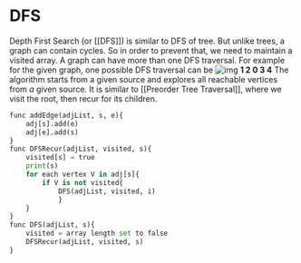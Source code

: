# DFS
Depth First Search (or [[DFS]]) is similar to DFS of tree. But unlike trees, a graph can contain cycles. So in order to prevent that, we need to maintain a visited array. A graph can have more than one DFS traversal.
For example for the given graph, one possible DFS traversal can be
![img](https://media.geeksforgeeks.org/wp-content/uploads/20240809162859/Input_undirected_Graph.webp)
**1 2 0 3 4**
The algorithm starts from a given source and explores all reachable vertices from *a* given source. It is similar to [[Preorder Tree Traversal]], where we visit the root, then recur for its children.

```python
func addEdge(adjList, s, e){
	adj[s].add(e)
	adj[e].add(s)
}
func DFSRecur(adjList, visited, s){
	visited[s] = true
	print(s)
	for each vertex V in adj[s]{
		if V is not visited{
			DFS(adjList, visited, i)
			}
	}
}
func DFS(adjList, s){
	visited = array length set to false
	DFSRecur(adjList, visited, s)
}
```